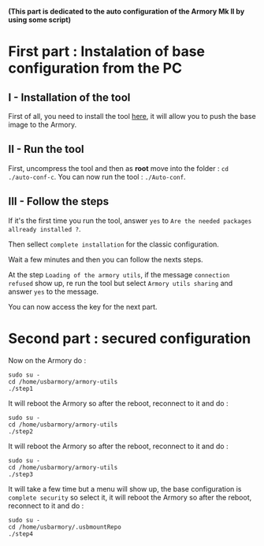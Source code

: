 **(This part is dedicated to the auto configuration of the Armory Mk II by using some script)**

# First part : Instalation of base configuration from the PC

## I - Installation of the tool

First of all, you need to install the tool [here](https://github.com/P4ti3nn3/USB-Armory-Setup/releases/tag/Final-conf), it will allow you to push the base image to the Armory.

## II - Run the tool

First, uncompress the tool and then as **root** move into the folder : `cd ./auto-conf-c`. You can now run the tool : `./Auto-conf`.

## III - Follow the steps

If it's the first time you run the tool, answer `yes` to `Are the needed packages allready installed ?`.

Then sellect `complete installation` for the classic configuration.

Wait a few minutes and then you can follow the nexts steps.

At the step `Loading of the armory utils`, if the message `connection refused` show up, re run the tool but select `Armory utils sharing` and answer `yes` to the message.

You can now access the key for the next part.

# Second part : secured configuration

Now on the Armory do :

    sudo su -
    cd /home/usbarmory/armory-utils
    ./step1

It will reboot the Armory so after the reboot, reconnect to it and do :

    sudo su -
    cd /home/usbarmory/armory-utils
    ./step2

It will reboot the Armory so after the reboot, reconnect to it and do :

    sudo su -
    cd /home/usbarmory/armory-utils
    ./step3

It will take a few time but a menu will show up, the base configuration is `complete security` so select it, it will reboot the Armory so after the reboot, reconnect to it and do :

    sudo su -
    cd /home/usbarmory/.usbmountRepo
    ./step4


